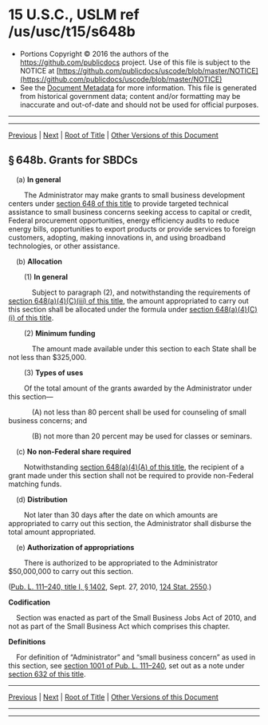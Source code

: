 ---
---

# 15 U.S.C., USLM ref /us/usc/t15/s648b

* Portions Copyright © 2016 the authors of the https://github.com/publicdocs project.
  Use of this file is subject to the NOTICE at [https://github.com/publicdocs/uscode/blob/master/NOTICE](https://github.com/publicdocs/uscode/blob/master/NOTICE)
* See the [Document Metadata](././../../../..//README.md) for more information.
  This file is generated from historical government data; content and/or formatting may be inaccurate and out-of-date and should not be used for official purposes.

----------
----------

[Previous](./../../../..//us/usc/t15/ch14A/m__us_usc_t15_s648a.md) | [Next](./../../../..//us/usc/t15/ch14A/m__us_usc_t15_s649.md) | [Root of Title](./../../../../) | [Other Versions of this Document](https://publicdocs.github.io/go/links?ns=uslm&ref=%2Fus%2Fusc%2Ft15%2Fs648b)

## § 648b. Grants for SBDCs

    (a) __In general__ 

        The Administrator may make grants to small business development centers under [section 648 of this title][/us/usc/t15/s648] to provide targeted technical assistance to small business concerns seeking access to capital or credit, Federal procurement opportunities, energy efficiency audits to reduce energy bills, opportunities to export products or provide services to foreign customers, adopting, making innovations in, and using broadband technologies, or other assistance.

    (b) __Allocation__ 

        (1) __In general__ 

            Subject to paragraph (2), and notwithstanding the requirements of [section 648(a)(4)(C)(iii) of this title][/us/usc/t15/s648/a/4/C/iii], the amount appropriated to carry out this section shall be allocated under the formula under [section 648(a)(4)(C)(i) of this title][/us/usc/t15/s648/a/4/C/i].

        (2) __Minimum funding__ 

            The amount made available under this section to each State shall be not less than $325,000.

        (3) __Types of uses__ 

        Of the total amount of the grants awarded by the Administrator under this section—

            (A) not less than 80 percent shall be used for counseling of small business concerns; and

            (B) not more than 20 percent may be used for classes or seminars.

    (c) __No non-Federal share required__ 

        Notwithstanding [section 648(a)(4)(A) of this title][/us/usc/t15/s648/a/4/A], the recipient of a grant made under this section shall not be required to provide non-Federal matching funds.

    (d) __Distribution__ 

        Not later than 30 days after the date on which amounts are appropriated to carry out this section, the Administrator shall disburse the total amount appropriated.

    (e) __Authorization of appropriations__ 

        There is authorized to be appropriated to the Administrator $50,000,000 to carry out this section.

([Pub. L. 111–240, title I, § 1402][/us/pl/111/240/s1402], Sept. 27, 2010, [124 Stat. 2550][/us/stat/124/2550].)

 __Codification__ 

    Section was enacted as part of the Small Business Jobs Act of 2010, and not as part of the Small Business Act which comprises this chapter.

 __Definitions__ 

    For definition of “Administrator” and “small business concern” as used in this section, see [section 1001 of Pub. L. 111–240][/us/pl/111/240/s1001], set out as a note under [section 632 of this title][/us/usc/t15/s632].

----------

[Previous](./../../../..//us/usc/t15/ch14A/m__us_usc_t15_s648a.md) | [Next](./../../../..//us/usc/t15/ch14A/m__us_usc_t15_s649.md) | [Root of Title](./../../../../) | [Other Versions of this Document](https://publicdocs.github.io/go/links?ns=uslm&ref=%2Fus%2Fusc%2Ft15%2Fs648b)

----------
----------

[/us/usc/t15/s648]: https://publicdocs.github.io/go/links?ns=uslm&ref=%2Fus%2Fusc%2Ft15%2Fs648
[/us/usc/t15/s648/a/4/C/iii]: https://publicdocs.github.io/go/links?ns=uslm&ref=%2Fus%2Fusc%2Ft15%2Fs648%2Fa%2F4%2FC%2Fiii
[/us/usc/t15/s648/a/4/C/i]: https://publicdocs.github.io/go/links?ns=uslm&ref=%2Fus%2Fusc%2Ft15%2Fs648%2Fa%2F4%2FC%2Fi
[/us/usc/t15/s648/a/4/A]: https://publicdocs.github.io/go/links?ns=uslm&ref=%2Fus%2Fusc%2Ft15%2Fs648%2Fa%2F4%2FA
[/us/pl/111/240/s1402]: https://publicdocs.github.io/go/links?ns=uslm&ref=%2Fus%2Fpl%2F111%2F240%2Fs1402
[/us/stat/124/2550]: https://publicdocs.github.io/go/links?ns=uslm&ref=%2Fus%2Fstat%2F124%2F2550
[/us/pl/111/240/s1001]: https://publicdocs.github.io/go/links?ns=uslm&ref=%2Fus%2Fpl%2F111%2F240%2Fs1001
[/us/usc/t15/s632]: https://publicdocs.github.io/go/links?ns=uslm&ref=%2Fus%2Fusc%2Ft15%2Fs632



